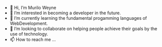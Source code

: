 - 👋 Hi, I’m Murilo Weyne
- 👀 I’m interested in becoming a developer in the future.
- 🌱 I’m currently learning the fundamental progamming languages of WebDevelopment.
- 💞️ I’m looking to collaborate on helping people achieve their goals by the use of technology.
- 📫 How to reach me ...

<!---
murilo-weyne/murilo-weyne is a ✨ special ✨ repository because its `README.md` (this file) appears on your GitHub profile.
You can click the Preview link to take a look at your changes.
--->
